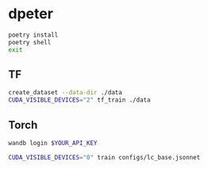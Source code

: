 # dpeter

```bash
poetry install
poetry shell
exit
```

## TF

```bash
create_dataset --data-dir ./data
CUDA_VISIBLE_DEVICES="2" tf_train ./data
```


## Torch
```bash
wandb login $YOUR_API_KEY

CUDA_VISIBLE_DEVICES="0" train configs/lc_base.jsonnet
```


